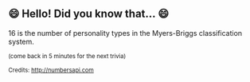 ## :smile: Hello! Did you know that... :smile:
16 is the number of personality types in the Myers-Briggs classification system.

<sup>(come back in 5 minutes for the next trivia)</sup>


<sup>Credits: http://numbersapi.com</sup>
